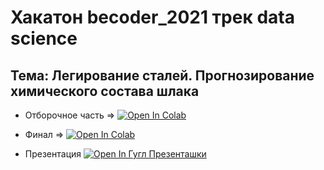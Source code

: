 # Хакатон becoder_2021 трек data science

## Тема: Легирование сталей. Прогнозирование химического состава шлака

- Отборочное часть => [![Open In Colab](https://colab.research.google.com/assets/colab-badge.svg)](https://colab.research.google.com/drive/1ipxQB7IWHuEl_lCk_jQn9MCw9BvWo89c?usp=sharing)
- Финал => [![Open In Colab](https://colab.research.google.com/assets/colab-badge.svg)](https://colab.research.google.com/drive/1H4fcycyPV41V4-LPReaP83xeLh-TeMpe?usp=sharing)

- Презентация [![Open In Гугл Презенташки](https://ssl.gstatic.com/docs/presentations/images/favicon5.ico)](https://drive.google.com/file/d/1pLZSAU0jd4BLuenCs-GUo2amcgIJnQBc/view?usp=sharing)
